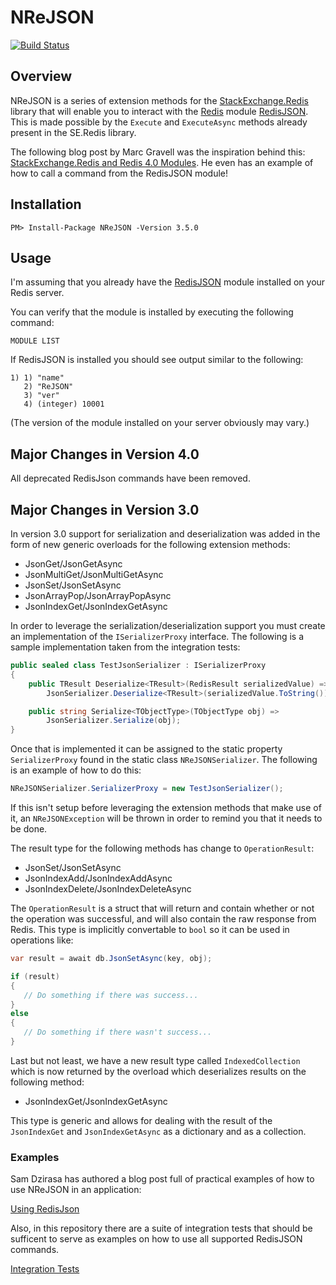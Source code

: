 # NReJSON

[![Build Status](https://github.com/tombatron/NReJSON/actions/workflows/dotnet.yml/badge.svg)](https://github.com/tombatron/NReJSON/actions/workflows/dotnet.yml)

## Overview

NReJSON is a series of extension methods for the [StackExchange.Redis](https://github.com/StackExchange/StackExchange.Redis) library that will enable you to interact with the [Redis](https://redis.io/) module [RedisJSON](https://github.com/RedisJSON/RedisJSON). This is made possible by the `Execute` and `ExecuteAsync` methods already present in the SE.Redis library. 

The following blog post by Marc Gravell was the inspiration behind this: [StackExchange.Redis and Redis 4.0 Modules](https://blog.marcgravell.com/2017/04/stackexchangeredis-and-redis-40-modules.html). He even has an example of how to call a command from the RedisJSON module! 

## Installation

`PM> Install-Package NReJSON -Version 3.5.0`

## Usage

I'm assuming that you already have the [RedisJSON](https://github.com/RedisJSON/RedisJSON) module installed on your Redis server. 

You can verify that the module is installed by executing the following command:

`MODULE LIST`

If RedisJSON is installed you should see output similar to the following:

```
1) 1) "name"
   2) "ReJSON"
   3) "ver"
   4) (integer) 10001
```

(The version of the module installed on your server obviously may vary.)

## Major Changes in Version 4.0

All deprecated RedisJson commands have been removed. 

## Major Changes in Version 3.0

In version 3.0 support for serialization and deserialization was added in the form of new generic overloads for the following extension methods:

- JsonGet/JsonGetAsync
- JsonMultiGet/JsonMultiGetAsync
- JsonSet/JsonSetAsync
- JsonArrayPop/JsonArrayPopAsync
- JsonIndexGet/JsonIndexGetAsync

In order to leverage the serialization/deserialization support you must create an implementation of the `ISerializerProxy` interface. The following is a sample implementation taken from the integration tests:

```csharp
public sealed class TestJsonSerializer : ISerializerProxy
{
    public TResult Deserialize<TResult>(RedisResult serializedValue) =>
        JsonSerializer.Deserialize<TResult>(serializedValue.ToString());

    public string Serialize<TObjectType>(TObjectType obj) =>
        JsonSerializer.Serialize(obj);
}
```

Once that is implemented it can be assigned to the static property `SerializerProxy` found in the static class `NReJSONSerializer`. The following is an example of how to do this: 

```csharp
NReJSONSerializer.SerializerProxy = new TestJsonSerializer();

```

If this isn't setup before leveraging the extension methods that make use of it, an `NReJSONException` will be thrown in order to remind you that it needs to be done. 

The result type for the following methods has change to `OperationResult`:

- JsonSet/JsonSetAsync
- JsonIndexAdd/JsonIndexAddAsync
- JsonIndexDelete/JsonIndexDeleteAsync

The `OperationResult` is a struct that will return and contain whether or not the operation was successful, and will also contain the raw response from Redis. This type is implicitly convertable to `bool` so it can be used in operations like:

```csharp
var result = await db.JsonSetAsync(key, obj);

if (result)
{
   // Do something if there was success...
} 
else
{
   // Do something if there wasn't success...
}
```

Last but not least, we have a new result type called `IndexedCollection` which is now returned by the overload which deserializes results on the following method:

- JsonIndexGet/JsonIndexGetAsync

This type is generic and allows for dealing with the result of the `JsonIndexGet` and `JsonIndexGetAsync` as a dictionary and as a collection. 

### Examples

Sam Dzirasa has authored a blog post full of practical examples of how to use NReJSON in an application:

[Using RedisJson](https://blog.alumdb.org/using-redisjson/)

Also, in this repository there are a suite of integration tests that should be sufficent to serve as examples on how to use all supported RedisJSON commands.

[Integration Tests](https://github.com/tombatron/NReJSON/blob/master/NReJSON.IntegrationTests/DatabaseExtensionAsyncTests.cs)

